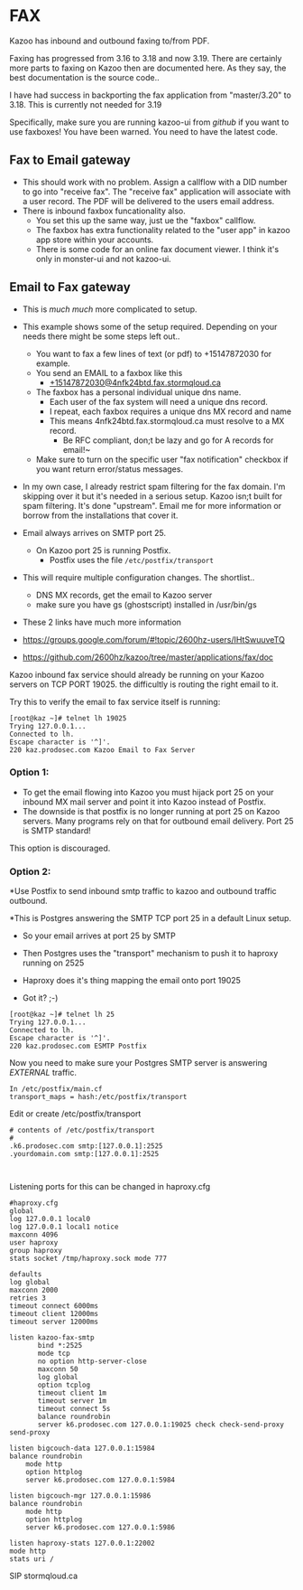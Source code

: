# FAX

Kazoo has inbound and outbound faxing to/from PDF.

Faxing has progressed from 3.16 to 3.18 and now 3.19.  There are certainly more parts to faxing on Kazoo then are documented here.  As they say, the best documentation is the source code..

I have had success in backporting the fax application from "master/3.20" to 3.18.  This is currently not needed for 3.19

Specifically, make sure you are running kazoo-ui from *github* if you want to use faxboxes!  You have been warned.  You need to have the latest code.

## Fax to Email gateway
* This should work with no problem.  Assign a callflow with a DID number to go into "receive fax".  The "receive fax" application will associate with a user record.  The PDF will be delivered to the users email address.
* There is inbound faxbox funcationality also.  
  * You set this up the same way, just ue the "faxbox" callflow.
  * The faxbox has extra functionality related to the "user app" in kazoo app store within your accounts.
  * There is some code for an online fax document viewer.  I think it's only in monster-ui and not kazoo-ui.

## Email to Fax gateway
* This is _much_ _much_ more complicated to setup.
* This example shows some of the setup required.  Depending on your needs there might be some steps left out..
  * You want to fax a few lines of text (or pdf) to +15147872030 for example.
  * You send an EMAIL to a faxbox like this
    * +15147872030@4nfk24btd.fax.stormqloud.ca
  * The faxbox has a personal individual unique dns name.
    * Each user of the fax system will need a unique dns record.
    * I repeat, each faxbox requires a unique dns MX record and name
     * This means 4nfk24btd.fax.stormqloud.ca must resolve to a MX record.
       *  Be RFC compliant, don;t be lazy and go for A records for email!~
  * Make sure to turn on the specific user "fax notification" checkbox if you want return error/status messages.
* In my own case, I already restrict spam filtering for the fax domain.  I'm skipping over it but it's needed in a serious setup.  Kazoo isn;t built for spam filtering.  It's done "upstream".   Email me for more information or borrow from the installations that cover it.

* Email always arrives on SMTP port 25.
  * On Kazoo port 25 is running Postfix.
    * Postfix uses the file 
     `/etc/postfix/transport`




* This will require multiple configuration changes.  The shortlist..
  * DNS MX records, get the email to Kazoo server
  * make sure you have gs (ghostscript) installed in /usr/bin/gs
  
* These 2 links have much more information
* https://groups.google.com/forum/#!topic/2600hz-users/IHtSwuuveTQ
* https://github.com/2600hz/kazoo/tree/master/applications/fax/doc


Kazoo inbound fax service should already be running on your Kazoo servers on TCP PORT 19025.  the difficultly is routing the right email to it.

Try this to verify the email to fax service itself is running:

```
[root@kaz ~]# telnet lh 19025
Trying 127.0.0.1...
Connected to lh.
Escape character is '^]'.
220 kaz.prodosec.com Kazoo Email to Fax Server
```


### Option 1: 
  * To get the email flowing into Kazoo you must hijack port 25 on your inbound MX mail server and point it into Kazoo instead of Postfix.
  * The downside is that postfix is no longer running at port 25 on Kazoo servers.  Many programs rely on that for outbound email delivery.  Port 25 is SMTP standard!
 
 This option is discouraged.

### Option 2:
*Use Postfix to send inbound smtp traffic to kazoo and outbound traffic outbound.

*This is Postgres answering the SMTP TCP port 25 in a default Linux setup.

  * So your email arrives at port 25 by SMTP
  * Then Postgres uses the "transport" mechanism to push it to haproxy running on 2525
  * Haproxy does it's thing mapping the email onto port 19025

* Got it? ;-)


```
[root@kaz ~]# telnet lh 25
Trying 127.0.0.1...
Connected to lh.
Escape character is '^]'.
220 kaz.prodosec.com ESMTP Postfix

```

Now you need to make sure your Postgres SMTP server is answering *EXTERNAL* traffic.

```
In /etc/postfix/main.cf
transport_maps = hash:/etc/postfix/transport
```

Edit or create /etc/postfix/transport

```
# contents of /etc/postfix/transport
#
.k6.prodosec.com smtp:[127.0.0.1]:2525
.yourdomain.com smtp:[127.0.0.1]:2525



```





Listening ports for this can be changed in haproxy.cfg


```
#haproxy.cfg
global
log 127.0.0.1 local0
log 127.0.0.1 local1 notice
maxconn 4096
user haproxy
group haproxy
stats socket /tmp/haproxy.sock mode 777

defaults
log global
maxconn 2000
retries 3
timeout connect 6000ms
timeout client 12000ms
timeout server 12000ms

listen kazoo-fax-smtp
       bind *:2525
       mode tcp
       no option http-server-close
       maxconn 50
       log global
       option tcplog
       timeout client 1m
       timeout server 1m
       timeout connect 5s
       balance roundrobin
       server k6.prodosec.com 127.0.0.1:19025 check check-send-proxy send-proxy

listen bigcouch-data 127.0.0.1:15984
balance roundrobin
    mode http
    option httplog
    server k6.prodosec.com 127.0.0.1:5984

listen bigcouch-mgr 127.0.0.1:15986
balance roundrobin
    mode http
    option httplog
    server k6.prodosec.com 127.0.0.1:5986

listen haproxy-stats 127.0.0.1:22002
mode http
stats uri /

```
SIP stormqloud.ca
